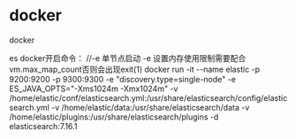 # docker
docker


es docker开启命令：
//-e 单节点启动 -e 设置内存使用限制需要配合vm.max_map_count否则会出现exit(1)
docker run -it --name elastic -p 9200:9200 -p 9300:9300  -e "discovery.type=single-node" -e ES_JAVA_OPTS="-Xms1024m -Xmx1024m" -v /home/elastic/conf/elasticsearch.yml:/usr/share/elasticsearch/config/elasticsearch.yml -v /home/elastic/data:/usr/share/elasticsearch/data -v /home/elastic/plugins:/usr/share/elasticsearch/plugins -d elasticsearch:7.16.1
